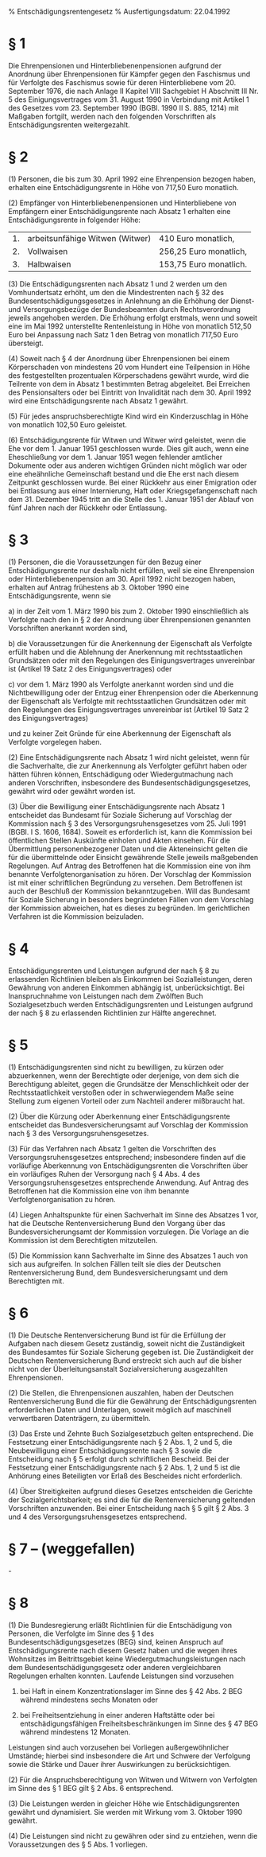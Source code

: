 % Entschädigungsrentengesetz
% Ausfertigungsdatum: 22.04.1992
 
# § 1

Die Ehrenpensionen und Hinterbliebenenpensionen aufgrund der Anordnung über Ehrenpensionen für Kämpfer gegen den Faschismus und für Verfolgte des Faschismus sowie für deren Hinterbliebene vom 20. September 1976, die nach Anlage II Kapitel VIII Sachgebiet H Abschnitt III Nr. 5 des Einigungsvertrages vom 31. August 1990 in Verbindung mit Artikel 1 des Gesetzes vom 23. September 1990 (BGBl. 1990 II S. 885, 1214) mit Maßgaben fortgilt, werden nach den folgenden Vorschriften als Entschädigungsrenten weitergezahlt.

# § 2

(1) Personen, die bis zum 30. April 1992 eine Ehrenpension bezogen haben, erhalten eine Entschädigungsrente in Höhe von 717,50 Euro monatlich.

(2) Empfänger von Hinterbliebenenpensionen und Hinterbliebene von Empfängern einer Entschädigungsrente nach Absatz 1 erhalten eine Entschädigungsrente in folgender Höhe:  

|     |                                 |                        |
|:----|:--------------------------------|:-----------------------|
| 1\. | arbeitsunfähige Witwen (Witwer) | 410 Euro monatlich,    |
| 2\. | Vollwaisen                      | 256,25 Euro monatlich, |
| 3\. | Halbwaisen                      | 153,75 Euro monatlich. |

(3) Die Entschädigungsrenten nach Absatz 1 und 2 werden um den Vomhundertsatz erhöht, um den die Mindestrenten nach § 32 des Bundesentschädigungsgesetzes in Anlehnung an die Erhöhung der Dienst- und Versorgungsbezüge der Bundesbeamten durch Rechtsverordnung jeweils angehoben werden. Die Erhöhung erfolgt erstmals, wenn und soweit eine im Mai 1992 unterstellte Rentenleistung in Höhe von monatlich 512,50 Euro bei Anpassung nach Satz 1 den Betrag von monatlich 717,50 Euro übersteigt.

(4) Soweit nach § 4 der Anordnung über Ehrenpensionen bei einem Körperschaden von mindestens 20 vom Hundert eine Teilpension in Höhe des festgestellten prozentualen Körperschadens gewährt wurde, wird die Teilrente von dem in Absatz 1 bestimmten Betrag abgeleitet. Bei Erreichen des Pensionsalters oder bei Eintritt von Invalidität nach dem 30. April 1992 wird eine Entschädigungsrente nach Absatz 1 gewährt.

(5) Für jedes anspruchsberechtigte Kind wird ein Kinderzuschlag in Höhe von monatlich 102,50 Euro geleistet.

(6) Entschädigungsrente für Witwen und Witwer wird geleistet, wenn die Ehe vor dem 1. Januar 1951 geschlossen wurde. Dies gilt auch, wenn eine Eheschließung vor dem 1. Januar 1951 wegen fehlender amtlicher Dokumente oder aus anderen wichtigen Gründen nicht möglich war oder eine eheähnliche Gemeinschaft bestand und die Ehe erst nach diesem Zeitpunkt geschlossen wurde. Bei einer Rückkehr aus einer Emigration oder bei Entlassung aus einer Internierung, Haft oder Kriegsgefangenschaft nach dem 31. Dezember 1945 tritt an die Stelle des 1. Januar 1951 der Ablauf von fünf Jahren nach der Rückkehr oder Entlassung.

# § 3

(1) Personen, die die Voraussetzungen für den Bezug einer Entschädigungsrente nur deshalb nicht erfüllen, weil sie eine Ehrenpension oder Hinterbliebenenpension am 30. April 1992 nicht bezogen haben, erhalten auf Antrag frühestens ab 3. Oktober 1990 eine Entschädigungsrente, wenn sie

a) in der Zeit vom 1. März 1990 bis zum 2. Oktober 1990 einschließlich als Verfolgte nach den in § 2 der Anordnung über Ehrenpensionen genannten Vorschriften anerkannt worden sind,

b) die Voraussetzungen für die Anerkennung der Eigenschaft als Verfolgte erfüllt haben und die Ablehnung der Anerkennung mit rechtsstaatlichen Grundsätzen oder mit den Regelungen des Einigungsvertrages unvereinbar ist (Artikel 19 Satz 2 des Einigungsvertrages) oder

c) vor dem 1. März 1990 als Verfolgte anerkannt worden sind und die Nichtbewilligung oder der Entzug einer Ehrenpension oder die Aberkennung der Eigenschaft als Verfolgte mit rechtsstaatlichen Grundsätzen oder mit den Regelungen des Einigungsvertrages unvereinbar ist (Artikel 19 Satz 2 des Einigungsvertrages)

und zu keiner Zeit Gründe für eine Aberkennung der Eigenschaft als Verfolgte vorgelegen haben.

(2) Eine Entschädigungsrente nach Absatz 1 wird nicht geleistet, wenn für die Sachverhalte, die zur Anerkennung als Verfolgter geführt haben oder hätten führen können, Entschädigung oder Wiedergutmachung nach anderen Vorschriften, insbesondere des Bundesentschädigungsgesetzes, gewährt wird oder gewährt worden ist.

(3) Über die Bewilligung einer Entschädigungsrente nach Absatz 1 entscheidet das Bundesamt für Soziale Sicherung auf Vorschlag der Kommission nach § 3 des Versorgungsruhensgesetzes vom 25. Juli 1991 (BGBl. I S. 1606, 1684). Soweit es erforderlich ist, kann die Kommission bei öffentlichen Stellen Auskünfte einholen und Akten einsehen. Für die Übermittlung personenbezogener Daten und die Akteneinsicht gelten die für die übermittelnde oder Einsicht gewährende Stelle jeweils maßgebenden Regelungen. Auf Antrag des Betroffenen hat die Kommission eine von ihm benannte Verfolgtenorganisation zu hören. Der Vorschlag der Kommission ist mit einer schriftlichen Begründung zu versehen. Dem Betroffenen ist auch der Beschluß der Kommission bekanntzugeben. Will das Bundesamt für Soziale Sicherung in besonders begründeten Fällen von dem Vorschlag der Kommission abweichen, hat es dieses zu begründen. Im gerichtlichen Verfahren ist die Kommission beizuladen.

# § 4

Entschädigungsrenten und Leistungen aufgrund der nach § 8 zu erlassenden Richtlinien bleiben als Einkommen bei Sozialleistungen, deren Gewährung von anderen Einkommen abhängig ist, unberücksichtigt. Bei Inanspruchnahme von Leistungen nach dem Zwölften Buch Sozialgesetzbuch werden Entschädigungsrenten und Leistungen aufgrund der nach § 8 zu erlassenden Richtlinien zur Hälfte angerechnet.

# § 5

(1) Entschädigungsrenten sind nicht zu bewilligen, zu kürzen oder abzuerkennen, wenn der Berechtigte oder derjenige, von dem sich die Berechtigung ableitet, gegen die Grundsätze der Menschlichkeit oder der Rechtsstaatlichkeit verstoßen oder in schwerwiegendem Maße seine Stellung zum eigenen Vorteil oder zum Nachteil anderer mißbraucht hat.

(2) Über die Kürzung oder Aberkennung einer Entschädigungsrente entscheidet das Bundesversicherungsamt auf Vorschlag der Kommission nach § 3 des Versorgungsruhensgesetzes.

(3) Für das Verfahren nach Absatz 1 gelten die Vorschriften des Versorgungsruhensgesetzes entsprechend; insbesondere finden auf die vorläufige Aberkennung von Entschädigungsrenten die Vorschriften über ein vorläufiges Ruhen der Versorgung nach § 4 Abs. 4 des Versorgungsruhensgesetzes entsprechende Anwendung. Auf Antrag des Betroffenen hat die Kommission eine von ihm benannte Verfolgtenorganisation zu hören.

(4) Liegen Anhaltspunkte für einen Sachverhalt im Sinne des Absatzes 1 vor, hat die Deutsche Rentenversicherung Bund den Vorgang über das Bundesversicherungsamt der Kommission vorzulegen. Die Vorlage an die Kommission ist dem Berechtigten mitzuteilen.

(5) Die Kommission kann Sachverhalte im Sinne des Absatzes 1 auch von sich aus aufgreifen. In solchen Fällen teilt sie dies der Deutschen Rentenversicherung Bund, dem Bundesversicherungsamt und dem Berechtigten mit.

# § 6

(1) Die Deutsche Rentenversicherung Bund ist für die Erfüllung der Aufgaben nach diesem Gesetz zuständig, soweit nicht die Zuständigkeit des Bundesamtes für Soziale Sicherung gegeben ist. Die Zuständigkeit der Deutschen Rentenversicherung Bund erstreckt sich auch auf die bisher nicht von der Überleitungsanstalt Sozialversicherung ausgezahlten Ehrenpensionen.

(2) Die Stellen, die Ehrenpensionen auszahlen, haben der Deutschen Rentenversicherung Bund die für die Gewährung der Entschädigungsrenten erforderlichen Daten und Unterlagen, soweit möglich auf maschinell verwertbaren Datenträgern, zu übermitteln.

(3) Das Erste und Zehnte Buch Sozialgesetzbuch gelten entsprechend. Die Festsetzung einer Entschädigungsrente nach § 2 Abs. 1, 2 und 5, die Neubewilligung einer Entschädigungsrente nach § 3 sowie die Entscheidung nach § 5 erfolgt durch schriftlichen Bescheid. Bei der Festsetzung einer Entschädigungsrente nach § 2 Abs. 1, 2 und 5 ist die Anhörung eines Beteiligten vor Erlaß des Bescheides nicht erforderlich.

(4) Über Streitigkeiten aufgrund dieses Gesetzes entscheiden die Gerichte der Sozialgerichtsbarkeit; es sind die für die Rentenversicherung geltenden Vorschriften anzuwenden. Bei einer Entscheidung nach § 5 gilt § 2 Abs. 3 und 4 des Versorgungsruhensgesetzes entsprechend.

# § 7 – (weggefallen)

\-

# § 8

(1) Die Bundesregierung erläßt Richtlinien für die Entschädigung von Personen, die Verfolgte im Sinne des § 1 des Bundesentschädigungsgesetzes (BEG) sind, keinen Anspruch auf Entschädigungsrente nach diesem Gesetz haben und die wegen ihres Wohnsitzes im Beitrittsgebiet keine Wiedergutmachungsleistungen nach dem Bundesentschädigungsgesetz oder anderen vergleichbaren Regelungen erhalten konnten. Laufende Leistungen sind vorzusehen

1. bei Haft in einem Konzentrationslager im Sinne des § 42 Abs. 2 BEG während mindestens sechs Monaten oder

2. bei Freiheitsentziehung in einer anderen Haftstätte oder bei entschädigungsfähigen Freiheitsbeschränkungen im Sinne des § 47 BEG während mindestens 12 Monaten.

Leistungen sind auch vorzusehen bei Vorliegen außergewöhnlicher Umstände; hierbei sind insbesondere die Art und Schwere der Verfolgung sowie die Stärke und Dauer ihrer Auswirkungen zu berücksichtigen.

(2) Für die Anspruchsberechtigung von Witwen und Witwern von Verfolgten im Sinne des § 1 BEG gilt § 2 Abs. 6 entsprechend.

(3) Die Leistungen werden in gleicher Höhe wie Entschädigungsrenten gewährt und dynamisiert. Sie werden mit Wirkung vom 3. Oktober 1990 gewährt.

(4) Die Leistungen sind nicht zu gewähren oder sind zu entziehen, wenn die Voraussetzungen des § 5 Abs. 1 vorliegen.
